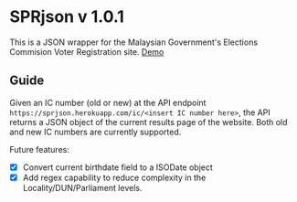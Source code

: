 # SPRjson v 1.0.1

This is a JSON wrapper for the Malaysian Government's Elections Commision Voter Registration site. [Demo](https://sprjson.herokuapp.com)

## Guide
Given an IC number (old or new) at the API endpoint `https://sprjson.herokuapp.com/ic/<insert IC number here>`, the API returns a JSON object of the current results page of the website. Both old and new IC numbers are currently supported.

Future features:

- [x] Convert current birthdate field to a ISODate object
- [x] Add regex capability to reduce complexity in the Locality/DUN/Parliament levels.